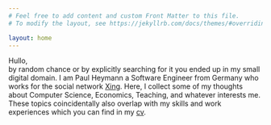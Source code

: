 ```yaml
---
# Feel free to add content and custom Front Matter to this file.
# To modify the layout, see https://jekyllrb.com/docs/themes/#overriding-theme-defaults

layout: home
---
```


Hullo,<br/>
by random chance or by explicitly searching for it you ended up in my small digital domain. I am Paul Heymann a Software Engineer from Germany who works for the social network <a href="https://www.xing.com/profile/Paul_Heymann">Xing</a>. Here, I collect some of my thoughts about Computer Science, Economics, Teaching, and whatever interests me. These topics coincidentally also overlap with my skills and work experiences which you can find in my <a href="/cv">cv</a>.
